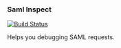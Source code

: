 ### Saml Inspect

[![Build Status](https://travis-ci.org/tlatsas/saml-inspect.svg?branch=master)](https://travis-ci.org/tlatsas/saml-inspect)

Helps you debugging SAML requests.
